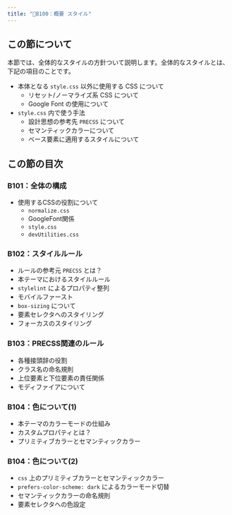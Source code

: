 ```yaml
---
title: "📁B100：概要 スタイル"
---
```


## この節について

本節では、全体的なスタイルの方針ついて説明します。全体的なスタイルとは、下記の項目のことです。

- 本体となる `style.css` 以外に使用する CSS について
  - リセット/ノーマライズ系 CSS について
  - Google Font の使用について
- `style.css` 内で使う手法
  - 設計思想の参考先 `PRECSS` について
  - セマンティックカラーについて
  - ベース要素に適用するスタイルについて

## この節の目次

### B101：全体の構成

- 使用するCSSの役割について
  - `normalize.css`
  - GoogleFont関係
  - `style.css`
  - `devUtilities.css`

### B102：スタイルルール

- ルールの参考元 `PRECSS` とは？
- 本テーマにおけるスタイルルール
- `stylelint` によるプロパティ整列
- モバイルファースト
- `box-sizing` について
- 要素セレクタへのスタイリング
- フォーカスのスタイリング

### B103：PRECSS関連のルール

- 各種接頭辞の役割
- クラス名の命名規則
- 上位要素と下位要素の責任関係
- モディファイアについて

### B104：色について(1)

- 本テーマのカラーモードの仕組み
- カスタムプロパティとは？
- プリミティブカラーとセマンティックカラー

### B104：色について(2)

- `css` 上のプリミティブカラーとセマンティックカラー
- `prefers-color-scheme: dark` によるカラーモード切替
- セマンティックカラーの命名規則
- 要素セレクタへの色設定
